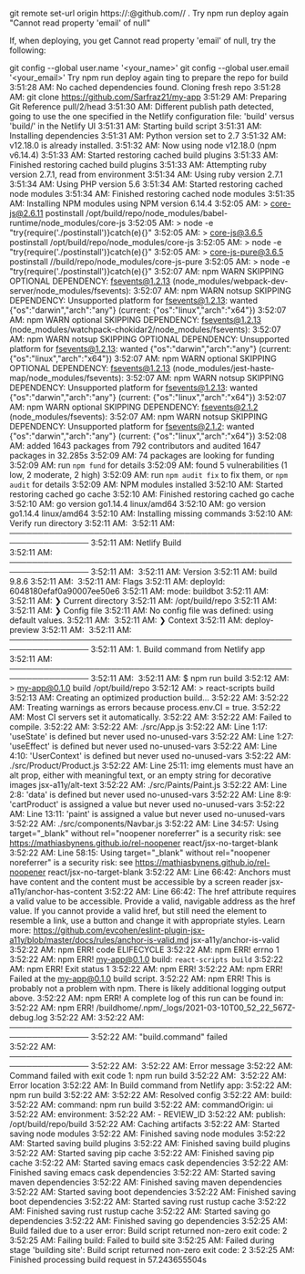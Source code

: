 git remote set-url origin https://<user>:<token>@github.com/<user>/<repo> .
Try npm run deploy again
"Cannot read property 'email' of null"

If, when deploying, you get Cannot read property 'email' of null, try the following:

git config --global user.name '<your_name>'
git config --global user.email '<your_email>'
Try npm run deploy again ting to prepare the repo for build
3:51:28 AM: No cached dependencies found. Cloning fresh repo
3:51:28 AM: git clone https://github.com/Sarfraz21/my-app
3:51:29 AM: Preparing Git Reference pull/2/head
3:51:30 AM: Different publish path detected, going to use the one specified in the Netlify configuration file: 'build' versus 'build/' in the Netlify UI
3:51:31 AM: Starting build script
3:51:31 AM: Installing dependencies
3:51:31 AM: Python version set to 2.7
3:51:32 AM: v12.18.0 is already installed.
3:51:32 AM: Now using node v12.18.0 (npm v6.14.4)
3:51:33 AM: Started restoring cached build plugins
3:51:33 AM: Finished restoring cached build plugins
3:51:33 AM: Attempting ruby version 2.7.1, read from environment
3:51:34 AM: Using ruby version 2.7.1
3:51:34 AM: Using PHP version 5.6
3:51:34 AM: Started restoring cached node modules
3:51:34 AM: Finished restoring cached node modules
3:51:35 AM: Installing NPM modules using NPM version 6.14.4
3:52:05 AM: > core-js@2.6.11 postinstall /opt/build/repo/node_modules/babel-runtime/node_modules/core-js
3:52:05 AM: > node -e "try{require('./postinstall')}catch(e){}"
3:52:05 AM: > core-js@3.6.5 postinstall /opt/build/repo/node_modules/core-js
3:52:05 AM: > node -e "try{require('./postinstall')}catch(e){}"
3:52:05 AM: > core-js-pure@3.6.5 postinstall //build/repo/node_modules/core-js-pure
3:52:05 AM: > node -e "try{require('./postinstall')}catch(e){}"
3:52:07 AM: npm WARN SKIPPING OPTIONAL DEPENDENCY: fsevents@1.2.13 (node_modules/webpack-dev-server/node_modules/fsevents):
3:52:07 AM: npm WARN notsup SKIPPING DEPENDENCY: Unsupported platform for fsevents@1.2.13: wanted {"os":"darwin","arch":"any"} (current: {"os":"linux","arch":"x64"})
3:52:07 AM: npm WARN optional SKIPPING DEPENDENCY: fsevents@1.2.13 (node_modules/watchpack-chokidar2/node_modules/fsevents):
3:52:07 AM: npm WARN notsup SKIPPING OPTIONAL DEPENDENCY: Unsupported platform for fsevents@1.2.13: wanted {"os":"darwin","arch":"any"} (current: {"os":"linux","arch":"x64"})
3:52:07 AM: npm WARN optional SKIPPING OPTIONAL DEPENDENCY: fsevents@1.2.13 (node_modules/jest-haste-map/node_modules/fsevents):
3:52:07 AM: npm WARN notsup SKIPPING DEPENDENCY: Unsupported platform for fsevents@1.2.13: wanted {"os":"darwin","arch":"any"} (current: {"os":"linux","arch":"x64"})
3:52:07 AM: npm WARN optional SKIPPING DEPENDENCY: fsevents@2.1.2 (node_modules/fsevents):
3:52:07 AM: npm WARN notsup SKIPPING DEPENDENCY: Unsupported platform for fsevents@2.1.2: wanted {"os":"darwin","arch":"any"} (current: {"os":"linux","arch":"x64"})
3:52:08 AM: added 1643 packages from 792 contributors and audited 1647 packages in 32.285s
3:52:09 AM: 74 packages are looking for funding
3:52:09 AM:   run `npm fund` for details
3:52:09 AM: found 5 vulnerabilities (1 low, 2 moderate, 2 high)
3:52:09 AM:   run `npm audit fix` to fix them, or `npm audit` for details
3:52:09 AM: NPM modules installed
3:52:10 AM: Started restoring cached go cache
3:52:10 AM: Finished restoring cached go cache
3:52:10 AM: go version go1.14.4 linux/amd64
3:52:10 AM: go version go1.14.4 linux/amd64
3:52:10 AM: Installing missing commands
3:52:10 AM: Verify run directory
3:52:11 AM: ​
3:52:11 AM: ────────────────────────────────────────────────────────────────
3:52:11 AM:   Netlify Build                                                 
3:52:11 AM: ────────────────────────────────────────────────────────────────
3:52:11 AM: ​
3:52:11 AM:  Version
3:52:11 AM:   build 9.8.6
3:52:11 AM: ​
3:52:11 AM: Flags
3:52:11 AM:   deployId: 6048180efaf0a90007ee50e6
3:52:11 AM:   mode: buildbot
3:52:11 AM: ​
3:52:11 AM: ❯ Current directory
3:52:11 AM:   /opt/build/repo
3:52:11 AM: ​
3:52:11 AM: ❯ Config file
3:52:11 AM:   No config file was defined: using default values.
3:52:11 AM: ​
3:52:11 AM: ❯ Context
3:52:11 AM:   deploy-preview
3:52:11 AM: ​
3:52:11 AM: ────────────────────────────────────────────────────────────────
3:52:11 AM:   1. Build command from Netlify app                             
3:52:11 AM: ────────────────────────────────────────────────────────────────
3:52:11 AM: ​
3:52:11 AM: $ npm run build
3:52:12 AM: > my-app@0.1.0 build /opt/build/repo
3:52:12 AM: > react-scripts build
3:52:13 AM: Creating an optimized production build...
3:52:22 AM: 
3:52:22 AM: Treating warnings as errors because process.env.CI = true.
3:52:22 AM: Most CI servers set it automatically.
3:52:22 AM: 
3:52:22 AM: Failed to compile.
3:52:22 AM: 
3:52:22 AM: ./src/App.js
3:52:22 AM:   Line 1:17:  'useState' is defined but never used     no-unused-vars
3:52:22 AM:   Line 1:27:  'useEffect' is defined but never used    no-unused-vars
3:52:22 AM:   Line 4:10:  'UserContext' is defined but never used  no-unused-vars
3:52:22 AM: ./src/Product/Product.js
3:52:22 AM:   Line 25:11:  img elements must have an alt prop, either with meaningful text, or an empty string for decorative images  jsx-a11y/alt-text
3:52:22 AM: ./src/Paints/Paint.js
3:52:22 AM:   Line 2:8:    'data' is defined but never used                  no-unused-vars
3:52:22 AM:   Line 8:9:    'cartProduct' is assigned a value but never used  no-unused-vars
3:52:22 AM:   Line 13:11:  'paint' is assigned a value but never used        no-unused-vars
3:52:22 AM: ./src/components/Navbar.js
3:52:22 AM:   Line 34:57:  Using target="_blank" without rel="noopener noreferrer" is a security risk: see https://mathiasbynens.github.io/rel-noopener                                                                                                                                                                                                                                      react/jsx-no-target-blank
3:52:22 AM:   Line 58:15:  Using target="_blank" without rel="noopener noreferrer" is a security risk: see https://mathiasbynens.github.io/rel-noopener                                                                                                                                                                                                                                      react/jsx-no-target-blank
3:52:22 AM:   Line 66:42:  Anchors must have content and the content must be accessible by a screen reader                                                                                                                                                                                                                                                                                   jsx-a11y/anchor-has-content
3:52:22 AM:   Line 66:42:  The href attribute requires a valid value to be accessible. Provide a valid, navigable address as the href value. If you cannot provide a valid href, but still need the element to resemble a link, use a button and change it with appropriate styles. Learn more: https://github.com/evcohen/eslint-plugin-jsx-a11y/blob/master/docs/rules/anchor-is-valid.md  jsx-a11y/anchor-is-valid
3:52:22 AM: npm ERR! code ELIFECYCLE
3:52:22 AM: npm ERR! errno 1
3:52:22 AM: npm ERR! my-app@0.1.0 build: `react-scripts build`
3:52:22 AM: npm ERR! Exit status 1
3:52:22 AM: npm ERR!
3:52:22 AM: npm ERR! Failed at the my-app@0.1.0 build script.
3:52:22 AM: npm ERR! This is probably not a problem with npm. There is likely additional logging output above.
3:52:22 AM: npm ERR! A complete log of this run can be found in:
3:52:22 AM: npm ERR!     /buildhome/.npm/_logs/2021-03-10T00_52_22_567Z-debug.log
3:52:22 AM: ​
3:52:22 AM: ────────────────────────────────────────────────────────────────
3:52:22 AM:   "build.command" failed                                        
3:52:22 AM: ────────────────────────────────────────────────────────────────
3:52:22 AM: ​
3:52:22 AM:   Error message
3:52:22 AM:   Command failed with exit code 1: npm run build
3:52:22 AM: ​
3:52:22 AM:   Error location
3:52:22 AM:   In Build command from Netlify app:
3:52:22 AM:   npm run build
3:52:22 AM: ​
3:52:22 AM:   Resolved config
3:52:22 AM:   build:
3:52:22 AM:     command: npm run build
3:52:22 AM:     commandOrigin: ui
3:52:22 AM:     environment:
3:52:22 AM:       - REVIEW_ID
3:52:22 AM:     publish: /opt/build/repo/build
3:52:22 AM: Caching artifacts
3:52:22 AM: Started saving node modules
3:52:22 AM: Finished saving node modules
3:52:22 AM: Started saving build plugins
3:52:22 AM: Finished saving build plugins
3:52:22 AM: Started saving pip cache
3:52:22 AM: Finished saving pip cache
3:52:22 AM: Started saving emacs cask dependencies
3:52:22 AM: Finished saving emacs cask dependencies
3:52:22 AM: Started saving maven dependencies
3:52:22 AM: Finished saving maven dependencies
3:52:22 AM: Started saving boot dependencies
3:52:22 AM: Finished saving boot dependencies
3:52:22 AM: Started saving rust rustup cache
3:52:22 AM: Finished saving rust rustup cache
3:52:22 AM: Started saving go dependencies
3:52:22 AM: Finished saving go dependencies
3:52:25 AM: Build failed due to a user error: Build script returned non-zero exit code: 2
3:52:25 AM: Failing build: Failed to build site
3:52:25 AM: Failed during stage 'building site': Build script returned non-zero exit code: 2
3:52:25 AM: Finished processing build request in 57.243655504s
